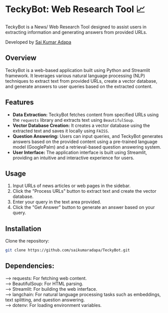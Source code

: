 # TeckyBot: Web Research Tool 📈

TeckyBot is a News/ Web Research Tool designed to assist users in extracting information and generating answers from provided URLs.

Developed by [Sai Kumar Adapa](https://www.linkedin.com/in/sai-kumar-adapa-5a16b2228/)

## Overview

TeckyBot is a web-based application built using Python and Streamlit framework. It leverages various natural language processing (NLP) techniques to extract text from provided URLs, create a vector database, and generate answers to user queries based on the extracted content.

## Features

- **Data Extraction:** TeckyBot fetches content from specified URLs using the `requests` library and extracts text using `BeautifulSoup`.
- **Vector Database Creation:** It creates a vector database using the extracted text and saves it locally using `FAISS`.
- **Question Answering:** Users can input queries, and TeckyBot generates answers based on the provided content using a pre-trained language model (GooglePalm) and a retrieval-based question answering system.
- **User Interface:** The application interface is built using Streamlit, providing an intuitive and interactive experience for users.

## Usage

1. Input URLs of news articles or web pages in the sidebar.
2. Click the "Process URLs" button to extract text and create the vector database.
3. Enter your query in the text area provided.
4. Click the "Get Answer" button to generate an answer based on your query.

## Installation

Clone the repository:

```bash
git clone https://github.com/saikumaradapa/TeckyBot.git
```

## Dependencies:

--> requests: For fetching web content. <br>
--> BeautifulSoup: For HTML parsing.<br>
--> Streamlit: For building the web interface.<br>
--> langchain: For natural language processing tasks such as embeddings, text splitting, and question answering.<br>
--> dotenv: For loading environment variables.<br>
